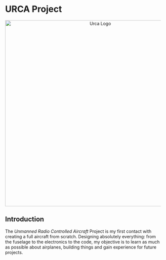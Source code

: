 # URCA Project
<p align="center">
  <img src= "https://github.com/bernabepomar/URCA-Project/Images/URCA%20Logo.png" alt="Urca Logo" width= "600" height="600" class="center"> 
</p>

## Introduction
The *Unmanned Radio Controlled Aircraft* Project is my first contact with creating a full aircraft from scratch. Designing absolutely everything: from the fuselage to the electronics to the code, my objective is to learn as much as possible about airplanes, building things and gain experience for future projects.
